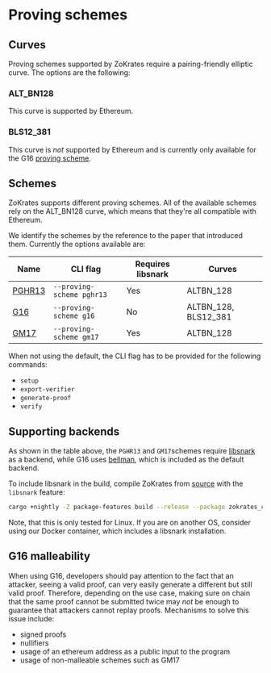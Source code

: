 # Proving schemes

## Curves

Proving schemes supported by ZoKrates require a pairing-friendly elliptic curve. The options are the following:

### ALT_BN128
This curve is supported by Ethereum.

### BLS12_381
This curve is *not* supported by Ethereum and is currently only available for the G16 [proving scheme](#schemes).

## Schemes

ZoKrates supports different proving schemes. All of the available schemes rely on the ALT_BN128 curve, which means that they're all compatible with Ethereum.

We identify the schemes by the reference to the paper that introduced them. Currently the options available are:

| Name | CLI flag | Requires libsnark | Curves |
| ---- | -------- | ----------------- | ------ |
| [PGHR13](https://eprint.iacr.org/2013/279) | `--proving-scheme pghr13` | Yes | ALTBN_128 |
| [G16](https://eprint.iacr.org/2016/260) | `--proving-scheme g16` | No | ALTBN_128, BLS12_381 |
| [GM17](https://eprint.iacr.org/2017/540) | `--proving-scheme gm17` | Yes | ALTBN_128 |

When not using the default, the CLI flag has to be provided for the following commands:
- `setup`
- `export-verifier`
- `generate-proof`
- `verify`

## Supporting backends

As shown in the table above, the `PGHR13` and `GM17`schemes require [libsnark](https://github.com/scipr-lab/libsnark) as a backend, while G16 uses [bellman](https://github.com/zkcrypto/bellman), which is included as the default backend.

To include libsnark in the build, compile ZoKrates from [source](https://github.com/ZoKrates/ZoKrates/) with the `libsnark` feature:
```bash
cargo +nightly -Z package-features build --release --package zokrates_cli --features="libsnark"
```
 Note, that this is only tested for Linux. If you are on another OS, consider using our Docker container, which includes a libsnark installation.

## G16 malleability

When using G16, developers should pay attention to the fact that an attacker, seeing a valid proof, can very easily generate a different but still valid proof. Therefore, depending on the use case, making sure on chain that the same proof cannot be submitted twice may *not* be enough to guarantee that attackers cannot replay proofs. Mechanisms to solve this issue include:
- signed proofs
- nullifiers
- usage of an ethereum address as a public input to the program
- usage of non-malleable schemes such as GM17
